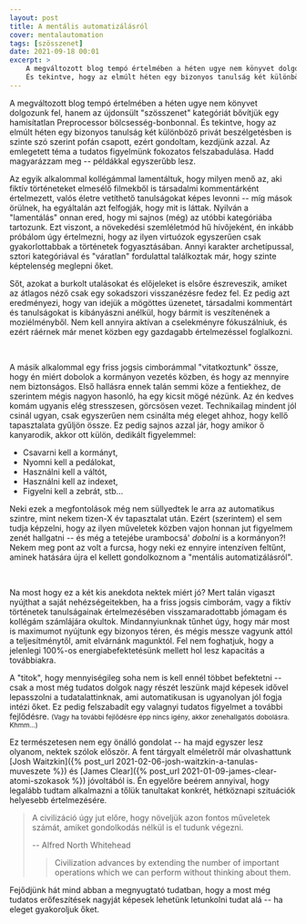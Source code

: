 ```yaml
---
layout: post
title: A mentális automatizálásról
cover: mentalautomation
tags: [szösszenet]
date: 2021-09-18 00:01
excerpt: >
    A megváltozott blog tempó értelmében a héten ugye nem könyvet dolgozunk fel, hanem az újdonsült "szösszenet" kategóriát bővítjük egy hamisítatlan Preprocessor bölcsesség-bonbonnal.
    És tekintve, hogy az elmúlt héten egy bizonyos tanulság két különböző privát beszélgetésben is szinte szó szerint pofán csapott, ezért gondoltam, kezdjünk azzal.
---
```


A megváltozott blog tempó értelmében a héten ugye nem könyvet dolgozunk fel, hanem az újdonsült "szösszenet" kategóriát bővítjük egy hamisítatlan Preprocessor bölcsesség-bonbonnal.
És tekintve, hogy az elmúlt héten egy bizonyos tanulság két különböző privát beszélgetésben is szinte szó szerint pofán csapott, ezért gondoltam, kezdjünk azzal.
Az emlegetett téma a tudatos figyelmünk fokozatos felszabadulása.
Hadd magyarázzam meg -- példákkal egyszerűbb lesz.

Az egyik alkalommal kollégámmal lamentáltuk, hogy milyen menő az, aki fiktív történeteket elmesélő filmekből is társadalmi kommentárként értelmezett, valós életre vetíthető tanulságokat képes levonni -- míg mások örülnek, ha egyáltalán azt felfogják, hogy mit is láttak.
Nyilván a "lamentálás" onnan ered, hogy mi sajnos (még) az utóbbi kategóriába tartozunk.
Ezt viszont, a növekedési szemléletmód hű hívőjeként, én inkább próbálom úgy értelmezni, hogy az ilyen virtuózok egyszerűen csak gyakorlottabbak a történetek fogyasztásában.
Annyi karakter archetípussal, sztori kategóriával és "váratlan" fordulattal találkoztak már, hogy szinte képtelenség meglepni őket.

Sőt, azokat a burkolt utalásokat és előjeleket is elsőre észreveszik, amiket az átlagos néző csak egy sokadszori visszanézésre fedez fel.
Ez pedig azt eredményezi, hogy van idejük a mögöttes üzenetet, társadalmi kommentárt és tanulságokat is kibányászni anélkül, hogy bármit is veszítenének a moziélményből.
Nem kell annyira aktívan a cselekményre fókuszálniuk, és ezért ráérnek már menet közben egy gazdagabb értelmezéssel foglalkozni.

<br>

A másik alkalommal egy friss jogsis cimborámmal "vitatkoztunk" össze, hogy én miért dobolok a kormányon vezetés közben, és hogy az mennyire nem biztonságos.
Első hallásra ennek talán semmi köze a fentiekhez, de szerintem mégis nagyon hasonló, ha egy kicsit mögé nézünk.
Az én kedves komám ugyanis elég stresszesen, görcsösen vezet.
Technikailag mindent jól csinál ugyan, csak egyszerűen nem csinálta még eleget ahhoz, hogy kellő tapasztalata gyűljön össze.
Ez pedig sajnos azzal jár, hogy amikor ő kanyarodik, akkor ott külön, dedikált figyelemmel:

- Csavarni kell a kormányt,
- Nyomni kell a pedálokat,
- Használni kell a váltót,
- Használni kell az indexet,
- Figyelni kell a zebrát, stb...

Neki ezek a megfontolások még nem süllyedtek le arra az automatikus szintre, mint nekem tizen-X év tapasztalat után.
Ezért (szerintem) el sem tudja képzelni, hogy az ilyen műveletek közben vajon honnan jut figyelmem zenét hallgatni -- és még a tetejébe urambocsá' *dobolni* is a kormányon?!
Nekem meg pont az volt a furcsa, hogy neki ez ennyire intenzíven feltűnt, aminek hatására újra el kellett gondolkoznom a "mentális automatizálásról".

<br>

Na most hogy ez a két kis anekdota nektek miért jó?
Mert talán vigaszt nyújthat a saját nehézségeitekben, ha a friss jogsis cimborám, vagy a fiktív történetek tanulságainak értelmezésében visszamaradottabb jómagam és kollégám számlájára okultok.
Mindannyiunknak tűnhet úgy, hogy már most is maximumot nyújtunk egy bizonyos téren, és mégis messze vagyunk attól a teljesítménytől, amit elvárnánk magunktól.
Fel nem foghatjuk, hogy a jelenlegi 100%-os energiabefektetésünk mellett hol lesz kapacitás a továbbiakra.

A "titok", hogy mennyiségileg soha nem is kell ennél többet befektetni -- csak a most még tudatos dolgok nagy részét leszünk majd képesek idővel lepasszolni a tudatalattinknak, ami automatikusan is ugyanolyan jól fogja intézi őket.
Ez pedig felszabadít egy valagnyi tudatos figyelmet a további fejlődésre.
<small>(Vagy ha további fejlődésre épp nincs igény, akkor zenehallgatós dobolásra. Khmm...)</small>

Ez természetesen nem egy önálló gondolat -- ha majd egyszer lesz olyanom, nektek szólok először.
A fent tárgyalt elméletről már olvashattunk [Josh Waitzkin]({% post_url 2021-02-06-josh-waitzkin-a-tanulas-muveszete %}) és [James Clear]({% post_url 2021-01-09-james-clear-atomi-szokasok %}) jóvoltából is.
Én egyelőre beérem annyival, hogy legalább tudtam alkalmazni a tőlük tanultakat konkrét, hétköznapi szituációk helyesebb értelmezésére.

> A civilizáció úgy jut előre, hogy növeljük azon fontos műveletek számát, amiket gondolkodás nélkül is el tudunk végezni.
>
> -- Alfred North Whitehead
> > Civilization advances by extending the number of important operations which we can perform without thinking about them.

Fejődjünk hát mind abban a megnyugtató tudatban, hogy a most még tudatos erőfeszítések nagyját képesek lehetünk letunkolni tudat alá -- ha eleget gyakoroljuk őket.